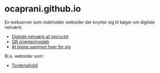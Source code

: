 # ocaprani.github.io
En webserver som indeholder websider der knytter sig til bøger om digitale netværk:
 
<ul>
  <li><a href="https://www.skoletube.dk/video/8303847/a1254d72b9a436b53a3d0819ee8fad8e">Digitale netværk af micro:bit</a>
  <li><a href="https://www.skoletube.dk/video/8338419/f7c90ebcda330f6db15de795610a8dd3">QR orienteringsløb</a>
  <li><a href="https://www.skoletube.dk/video/8323121/c40935dc4305e04698f975ee638be220">At tegne sammen hver for sig</a>
</ul>

Bl.a. websider som:
<ul>
  <li><a href="https://ocaprani.github.io/TordenskjoldCookie/">Tordenskjold</a>
</ul>
